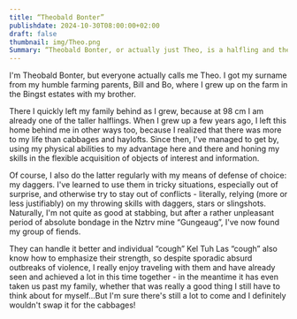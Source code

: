 ```yaml
---
title: “Theobald Bonter”
publishdate: 2024-10-30T08:00:00+02:00
draft: false
thumbnail: img/Theo.png
Summary: “Theobald Bonter, or actually just Theo, is a halfling and the smallest of our four adventurers. He uses his size to the advantage of his group in various situations, be it in battle, where he surprises his opponents from ambush, or to secretly obtain information that is really none of his business.”
---
```


I'm Theobald Bonter, but everyone actually calls me Theo. I got my surname from my humble farming parents, Bill and Bo, where I grew up on the farm in the Bingst estates with my brother.

There I quickly left my family behind as I grew, because at 98 cm I am already one of the taller halflings. When I grew up a few years ago, I left this home behind me in other ways too, because I realized that there was more to my life than cabbages and haylofts. Since then, I've managed to get by, using my physical abilities to my advantage here and there and honing my skills in the flexible acquisition of objects of interest and information.

Of course, I also do the latter regularly with my means of defense of choice: my daggers. I've learned to use them in tricky situations, especially out of surprise, and otherwise try to stay out of conflicts - literally, relying (more or less justifiably) on my throwing skills with daggers, stars or slingshots. Naturally, I'm not quite as good at stabbing, but after a rather unpleasant period of absolute bondage in the Nztrv mine “Gungeaug”, I've now found my group of fiends.

They can handle it better and individual “cough” Kel Tuh Las “cough” also know how to emphasize their strength, so despite sporadic absurd outbreaks of violence, I really enjoy traveling with them and have already seen and achieved a lot in this time together - in the meantime it has even taken us past my family, whether that was really a good thing I still have to think about for myself...But I'm sure there's still a lot to come and I definitely wouldn't swap it for the cabbages!
